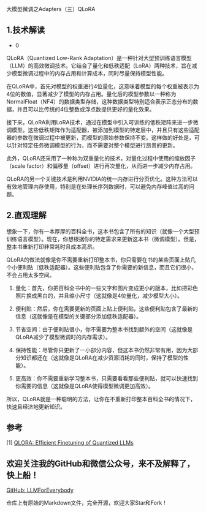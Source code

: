 大模型微调之Adapters（三）QLoRA


## 1.技术解读

- 0

QLoRA（Quantized Low-Rank Adaptation）是一种针对大型预训练语言模型（LLM）的高效微调技术。它结合了量化和低秩适配（LoRA）两种技术，旨在减少模型微调过程中的内存占用和计算成本，同时尽量保持模型性能。

在QLoRA中，首先对模型的权重进行4位量化，这意味着模型的每个权重被表示为4位的数值，显著减少了模型的内存占用。量化后的模型参数以一种称为NormalFloat（NF4）的数据类型存储，这种数据类型特别适合表示正态分布的数据，并且可以比传统的4位整数或浮点数提供更好的量化效果。

接下来，QLoRA利用LoRA技术，通过在模型中引入可训练的低秩矩阵来进一步微调模型。这些低秩矩阵作为适配器，被添加到模型的特定层中，并且只有这些适配器的参数在微调过程中被更新，而模型的原始参数保持不变。这样做的好处是，可以针对特定任务微调模型的行为，而不需要对整个模型进行昂贵的更新。

此外，QLoRA还采用了一种称为双重量化的技术，对量化过程中使用的缩放因子（scale factor）和偏移量（offset）进行再次量化，从而进一步减少内存占用。

QLoRA的另一个关键技术是利用NVIDIA的统一内存进行分页优化。这种方法可以有效地管理内存使用，特别是在处理长序列数据时，可以避免内存峰值过高的问题。


## 2.直观理解

想象一下，你有一本厚厚的百科全书，这本书包含了所有的知识（就像一个大型预训练语言模型）。现在，你想根据你的特定需求来更新这本书（微调模型）。但是，整本书重新打印非常耗时且成本高昂。

QLoRA的做法就像是你不需要重新打印整本书，你只需要在书的某些页面上贴几个小便利贴（低秩适配器）。这些便利贴包含了你需要的新信息，而且它们很小，不会占用太多空间。

1. 量化：首先，你把百科全书中的一些文字和图片变成更小的版本，比如把彩色照片换成黑白的，并且缩小尺寸（这就像是4位量化，减少模型大小）。

2. 便利贴：然后，你在需要更新的页面上贴上便利贴，这些便利贴包含了最新的信息（这就像是在模型的关键部分添加低秩适配器）。

3. 节省空间：由于便利贴很小，你不需要为整本书找到额外的空间（这就像是QLoRA减少了模型微调时的内存需求）。

4. 保持性能：尽管你只更新了一小部分内容，但这本书仍然非常有用，因为大部分知识都还在（这就像是QLoRA在减少资源消耗的同时，保持了模型的性能）。

5. 更高效：你不需要重新学习整本书，只需要看看那些便利贴，就可以快速找到你需要的信息（这就像是QLoRA使得模型微调更加高效）。

所以，QLoRA就是一种聪明的方法，让你在不重新打印整本百科全书的情况下，快速且经济地更新知识。


## 参考

<div id="refer-anchor-1"></div>

[1] [QLORA: Efficient Finetuning of Quantized LLMs](https://arxiv.org/pdf/2305.14314)

## 欢迎关注我的GitHub和微信公众号，来不及解释了，快上船！

[GitHub: LLMForEverybody](https://github.com/luhengshiwo/LLMForEverybody)

仓库上有原始的Markdown文件，完全开源，欢迎大家Star和Fork！